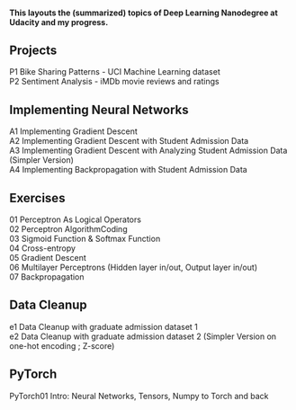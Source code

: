 #### This layouts the (summarized) topics of Deep Learning Nanodegree at Udacity and my progress.

## Projects
P1 Bike Sharing Patterns - UCI Machine Learning dataset  
P2 Sentiment Analysis - iMDb movie reviews and ratings

## Implementing Neural Networks 
A1 Implementing Gradient Descent  
A2 Implementing Gradient Descent with Student Admission Data  
A3 Implementing Gradient Descent with Analyzing Student Admission Data (Simpler Version)  
A4 Implementing Backpropagation with Student Admission Data

## Exercises
01 Perceptron As Logical Operators  
02 Perceptron AlgorithmCoding  
03 Sigmoid Function & Softmax Function  
04 Cross-entropy  
05 Gradient Descent  
06 Multilayer Perceptrons (Hidden layer in/out, Output layer in/out)  
07 Backpropagation

## Data Cleanup
e1 Data Cleanup with graduate admission dataset 1  
e2 Data Cleanup with graduate admission dataset 2 (Simpler Version on one-hot encoding ; Z-score)

## PyTorch
PyTorch01 Intro: Neural Networks, Tensors, Numpy to Torch and back  
